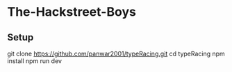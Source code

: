 # The-Hackstreet-Boys

## Setup 
git clone https://github.com/panwar2001/typeRacing.git
cd typeRacing
npm install 
npm run dev


